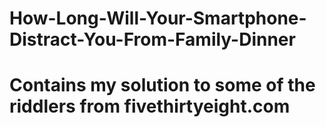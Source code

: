 # How-Long-Will-Your-Smartphone-Distract-You-From-Family-Dinner
# Contains my solution to some of the riddlers from fivethirtyeight.com

